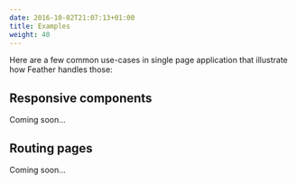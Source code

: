 ```yaml
---
date: 2016-10-02T21:07:13+01:00
title: Examples
weight: 40
---
```


Here are a few common use-cases in single page application that illustrate how Feather handles those:

## Responsive components

Coming soon...

## Routing pages 

Coming soon...


